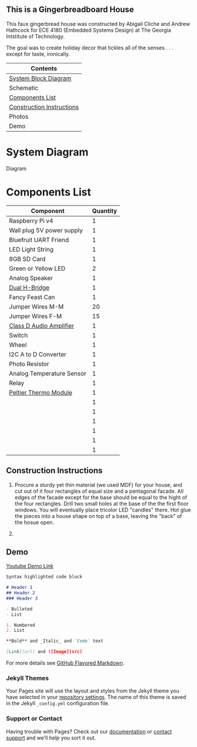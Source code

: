 ## This is a Gingerbreadboard House

This faux gingerbread house was constructed by Abigail Cliche and Andrew Hathcock for ECE 4180 (Embedded Systems Design) at The Georgia Intstitute of Technology. 

The goal was to create holiday decor that tickles all of the senses . . . except for taste, ironically. 

| Contents |
| ----------- |
| [System Block Diagram](#system-diagram) |
| Schematic |
| [Components List](#components-list) |
| [Construction Instructions](#construction-instructions) |
| Photos |
| Demo |

# System Diagram

Diagram

# Components List

| Component | Quantity |
| ----------- | ----------- |
| Raspberry Pi v4 | 1 |
| Wall plug 5V power supply | 1 |
| Bluefruit UART Friend | 1 |
| LED Light String | 1 |
| 8GB SD Card | 1 |
| Green or Yellow LED | 2 |
| Analog Speaker | 1 |
| [Dual H-Bridge](https://www.digikey.com/en/products/detail/sparkfun-electronics/ROB-14450/7915576?utm_adgroup=Evaluation%20and%20Demonstration%20Boards%20and%20Kits&utm_source=google&utm_medium=cpc&utm_campaign=Shopping_Product_Development%20Boards%2C%20Kits%2C%20Programmers&utm_term=&utm_content=Evaluation%20and%20Demonstration%20Boards%20and%20Kits&gclid=Cj0KCQiA2af-BRDzARIsAIVQUOdxqqHYdTwMKlwcLaPJsxsejbrNkKA72xdS0uOuaSbkk1pZdwntzpMaAtv9EALw_wcB) | 1 |
| Fancy Feast Can | 1 |
| Jumper Wires M-M | 20 |
| Jumper Wires F-M | 15 |
| [Class D Audio Amplifier](https://www.sparkfun.com/products/11044) | 1 |
| Switch | 1 |
| Wheel | 1 |
| I2C A to D Converter | 1 |
| Photo Resistor | 1 |
| Analog Temperature Sensor | 1 |
| Relay | 1 |
| [Peltier Thermo Module](https://www.adafruit.com/product/1331?gclid=Cj0KCQiA2af-BRDzARIsAIVQUOdZAbHClrYFSsmMw1SOXrySN1djDE4DO7kTtrcx7ZERTygEYAqd_CMaApgZEALw_wcB)| 1 |
|  | 1 |
|  | 1 |
|  | 1 |
|  | 1 |
|  | 1 |
|  | 1 |

## Construction Instructions

1. Procure a sturdy yet thin material (we used MDF) for your house, and cut out of it four rectangles of equal size and a pentagonal facade. All edges of the facade except for the base should be equal to the hight of the four rectangles. Drill two small holes at the base of the the first floor windows. You will eventually place tricolor LED "candles" there. Hot glue the pieces into a house shape on top of a base, leaving the "back" of the hosue open.

2. 

## Demo
[Youtube Demo Link](https://youtu.be/ceOeai3Cwcs)

```markdown
Syntax highlighted code block

# Header 1
## Header 2
### Header 3

- Bulleted
- List

1. Numbered
2. List

**Bold** and _Italic_ and `Code` text

[Link](url) and ![Image](src)
```

For more details see [GitHub Flavored Markdown](https://guides.github.com/features/mastering-markdown/).

### Jekyll Themes

Your Pages site will use the layout and styles from the Jekyll theme you have selected in your [repository settings](https://github.com/AbigailCliche/GingerbreadHouse/settings). The name of this theme is saved in the Jekyll `_config.yml` configuration file.

### Support or Contact

Having trouble with Pages? Check out our [documentation](https://docs.github.com/categories/github-pages-basics/) or [contact support](https://github.com/contact) and we’ll help you sort it out.
